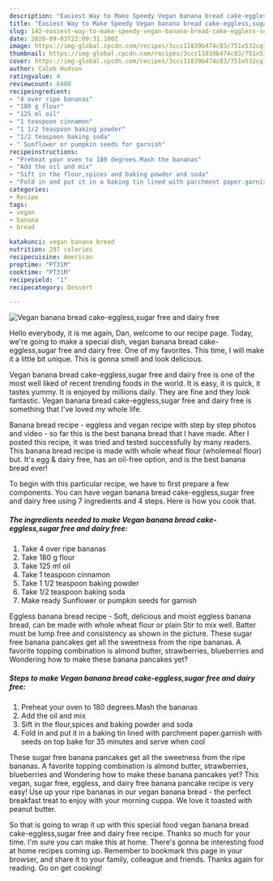 ```yaml
---
description: "Easiest Way to Make Speedy Vegan banana bread cake-eggless,sugar free and dairy free"
title: "Easiest Way to Make Speedy Vegan banana bread cake-eggless,sugar free and dairy free"
slug: 142-easiest-way-to-make-speedy-vegan-banana-bread-cake-eggless-sugar-free-and-dairy-free
date: 2020-09-03T22:09:31.100Z
image: https://img-global.cpcdn.com/recipes/3ccc11839b474c83/751x532cq70/vegan-banana-bread-cake-egglesssugar-free-and-dairy-free-recipe-main-photo.jpg
thumbnail: https://img-global.cpcdn.com/recipes/3ccc11839b474c83/751x532cq70/vegan-banana-bread-cake-egglesssugar-free-and-dairy-free-recipe-main-photo.jpg
cover: https://img-global.cpcdn.com/recipes/3ccc11839b474c83/751x532cq70/vegan-banana-bread-cake-egglesssugar-free-and-dairy-free-recipe-main-photo.jpg
author: Caleb Hudson
ratingvalue: 4
reviewcount: 6480
recipeingredient:
- "4 over ripe bananas"
- "180 g flour"
- "125 ml oil"
- "1 teaspoon cinnamon"
- "1 1/2 teaspoon baking powder"
- "1/2 teaspoon baking soda"
- " Sunflower or pumpkin seeds for garnish"
recipeinstructions:
- "Preheat your oven to 180 degrees.Mash the bananas"
- "Add the oil and mix"
- "Sift in the flour,spices and baking powder and soda"
- "Fold in and put it in a baking tin lined with parchment paper.garnish with seeds on top bake for 35 minutes and serve when cool"
categories:
- Recipe
tags:
- vegan
- banana
- bread

katakunci: vegan banana bread 
nutrition: 297 calories
recipecuisine: American
preptime: "PT31M"
cooktime: "PT31M"
recipeyield: "1"
recipecategory: Dessert

---
```



![Vegan banana bread cake-eggless,sugar free and dairy free](https://img-global.cpcdn.com/recipes/3ccc11839b474c83/751x532cq70/vegan-banana-bread-cake-egglesssugar-free-and-dairy-free-recipe-main-photo.jpg)

Hello everybody, it is me again, Dan, welcome to our recipe page. Today, we're going to make a special dish, vegan banana bread cake-eggless,sugar free and dairy free. One of my favorites. This time, I will make it a little bit unique. This is gonna smell and look delicious.

Vegan banana bread cake-eggless,sugar free and dairy free is one of the most well liked of recent trending foods in the world. It is easy, it is quick, it tastes yummy. It is enjoyed by millions daily. They are fine and they look fantastic. Vegan banana bread cake-eggless,sugar free and dairy free is something that I've loved my whole life.

Banana bread recipe - eggless and vegan recipe with step by step photos and video - so far this is the best banana bread that I have made. After I posted this recipe, it was tried and tested successfully by many readers. This banana bread recipe is made with whole wheat flour (wholemeal flour) but. It&#39;s egg &amp; dairy free, has an oil-free option, and is the best banana bread ever!


To begin with this particular recipe, we have to first prepare a few components. You can have vegan banana bread cake-eggless,sugar free and dairy free using 7 ingredients and 4 steps. Here is how you cook that.

<!--inarticleads1-->

##### The ingredients needed to make Vegan banana bread cake-eggless,sugar free and dairy free:

1. Take 4 over ripe bananas
1. Take 180 g flour
1. Take 125 ml oil
1. Take 1 teaspoon cinnamon
1. Take 1 1/2 teaspoon baking powder
1. Take 1/2 teaspoon baking soda
1. Make ready  Sunflower or pumpkin seeds for garnish


Eggless banana bread recipe - Soft, delicious and moist eggless banana bread, can be made with whole wheat flour or plain Stir to mix well. Batter must be lump free and consistency as shown in the picture. These sugar free banana pancakes get all the sweetness from the ripe bananas. A favorite topping combination is almond butter, strawberries, blueberries and Wondering how to make these banana pancakes yet? 

<!--inarticleads2-->

##### Steps to make Vegan banana bread cake-eggless,sugar free and dairy free:

1. Preheat your oven to 180 degrees.Mash the bananas
1. Add the oil and mix
1. Sift in the flour,spices and baking powder and soda
1. Fold in and put it in a baking tin lined with parchment paper.garnish with seeds on top bake for 35 minutes and serve when cool


These sugar free banana pancakes get all the sweetness from the ripe bananas. A favorite topping combination is almond butter, strawberries, blueberries and Wondering how to make these banana pancakes yet? This vegan, sugar free, eggless, and dairy free banana pancake recipe is very easy! Use up your ripe bananas in our vegan banana bread - the perfect breakfast treat to enjoy with your morning cuppa. We love it toasted with peanut butter. 

So that is going to wrap it up with this special food vegan banana bread cake-eggless,sugar free and dairy free recipe. Thanks so much for your time. I'm sure you can make this at home. There's gonna be interesting food at home recipes coming up. Remember to bookmark this page in your browser, and share it to your family, colleague and friends. Thanks again for reading. Go on get cooking!
